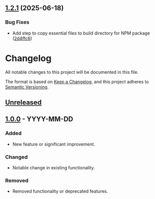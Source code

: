 ## [1.2.1](https://github.com/devalexanderdaza/multi-captcha-solver/compare/v1.2.0...v1.2.1) (2025-06-18)


### Bug Fixes

* Add step to copy essential files to build directory for NPM package ([2d4ffc6](https://github.com/devalexanderdaza/multi-captcha-solver/commit/2d4ffc66d5e74798a6e246aa7ed488874520d08f))

# Changelog

All notable changes to this project will be documented in this file.

The format is based on [Keep a Changelog](https://keepachangelog.com/en/1.0.0/),
and this project adheres to [Semantic Versioning](https://semver.org/lang/en/1.0.0/).

## [Unreleased]

## [1.0.0] - YYYY-MM-DD

### Added

- New feature or significant improvement.

### Changed

- Notable change in existing functionality.

### Removed

- Removed functionality or deprecated features.

[Unreleased]: https://github.com/devalexanderdaza/multi-captcha-solver/compare/HEAD...main
[1.0.0]: https://github.com/devalexanderdaza/multi-captcha-solver/releases/tag/1.0.0
